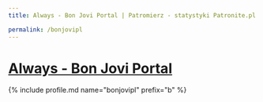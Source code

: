 ```yaml
---
title: Always - Bon Jovi Portal | Patromierz - statystyki Patronite.pl

permalink: /bonjovipl
---
```


# [Always - Bon Jovi Portal](https://patronite.pl/bonjovipl)

{% include profile.md name="bonjovipl" prefix="b" %}
